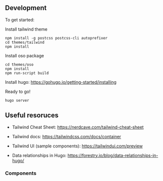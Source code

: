 
## Development

To get started:

Install tailwind theme
```
npm install -g postcss postcss-cli autoprefixer
cd themes/tailwind
npm install
```

Install oso package
```
cd themes/oso
npm install
npm run-script build
```

Install hugo: https://gohugo.io/getting-started/installing

Ready to go!

```
hugo server
```

## Useful resoruces

- Tailwind Cheat Sheet: https://nerdcave.com/tailwind-cheat-sheet
- Tailwind docs: https://tailwindcss.com/docs/container
- Tailwind UI (sample components): https://tailwindui.com/preview

- Data relationships in Hugo: https://forestry.io/blog/data-relationships-in-hugo/

### Components

